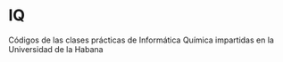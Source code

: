 # IQ
Códigos de las clases prácticas de Informática Química impartidas en la Universidad de la Habana
